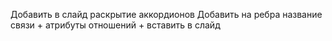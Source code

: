 Добавить в слайд раскрытие аккордионов
Добавить на ребра название связи + атрибуты отношений + вставить в слайд
